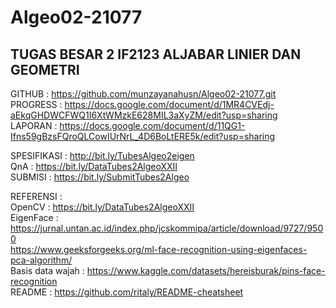 # Algeo02-21077
## TUGAS BESAR 2 IF2123 ALJABAR LINIER DAN GEOMETRI


GITHUB      : https://github.com/munzayanahusn/Algeo02-21077.git
<br>
PROGRESS    : https://docs.google.com/document/d/1MR4CVEdj-aEkqGHDWCFWQ1I6XtWMzkE628MIL3aXyZM/edit?usp=sharing
<br>
LAPORAN     : https://docs.google.com/document/d/11QG1-Ifns59gBzsFQroQLCowIUrNrL_4D6BoLtERE5k/edit?usp=sharing
<br>

SPESIFIKASI : http://bit.ly/TubesAlgeo2eigen
<br>
QnA         : https://bit.ly/DataTubes2AlgeoXXII
<br>
SUBMISI     : https://bit.ly/SubmitTubes2Algeo
<br>

REFERENSI : <br>
OpenCV            : https://bit.ly/DataTubes2AlgeoXXII <br>
EigenFace         : https://jurnal.untan.ac.id/index.php/jcskommipa/article/download/9727/9500 <br>
                    https://www.geeksforgeeks.org/ml-face-recognition-using-eigenfaces-pca-algorithm/ <br>
Basis data wajah  : https://www.kaggle.com/datasets/hereisburak/pins-face-recognition <br>
README            : https://github.com/ritaly/README-cheatsheet <br>
